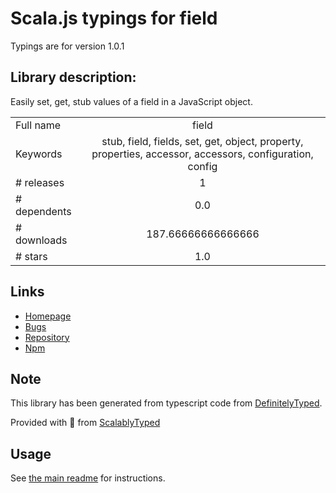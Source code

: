
# Scala.js typings for field

Typings are for version 1.0.1

## Library description:
Easily set, get, stub values of a field in a JavaScript object.

|                    |                 |
| ------------------ | :-------------: |
| Full name          | field |
| Keywords           | stub, field, fields, set, get, object, property, properties, accessor, accessors, configuration, config |
| # releases         | 1 |
| # dependents       | 0.0 |
| # downloads        | 187.66666666666666 |
| # stars            | 1.0 |

## Links
- [Homepage](https://github.com/jprichardson/field#readme)
- [Bugs](https://github.com/jprichardson/field/issues)
- [Repository](https://github.com/jprichardson/field)
- [Npm](https://www.npmjs.com/package/field)
    


## Note
This library has been generated from typescript code from [DefinitelyTyped](https://definitelytyped.org).

Provided with :purple_heart: from [ScalablyTyped](https://github.com/oyvindberg/ScalablyTyped)

## Usage
See [the main readme](../../readme.md) for instructions.


